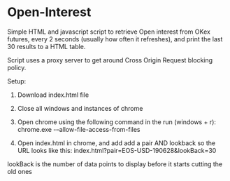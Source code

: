 # Open-Interest

Simple HTML and javascript script to retrieve Open interest from OKex futures, every 2 seconds (usually how often it refreshes), and print the last 30 results to a HTML table. 

Script uses a proxy server to get around Cross Origin Request blocking policy.


Setup:

1) Download index.html file

2) Close all windows and instances of chrome

3) Open chrome using the following command in the run  (windows + r): chrome.exe -–allow-file-access-from-files

4) Open index.html in chrome, and add add a pair AND lookback so the URL looks like this: index.html?pair=EOS-USD-190628&lookBack=30

lookBack is the number of data points to display before it starts cutting the old ones
